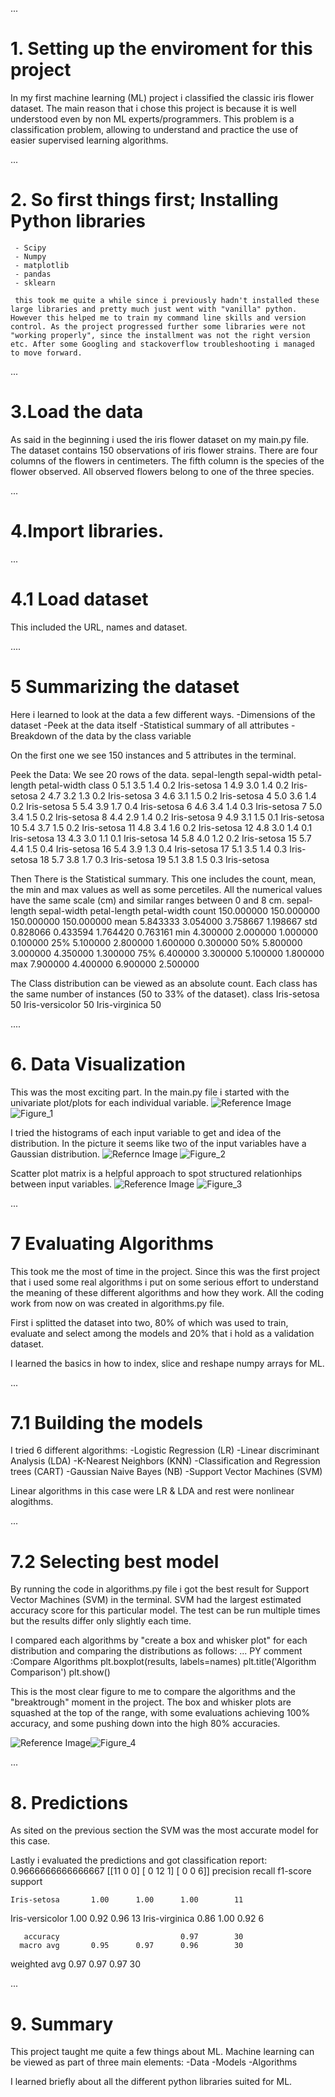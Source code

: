 ...
# 1. Setting up the enviroment for this project

In my first machine learning (ML) project i classified the classic iris flower dataset.
The main reason that i chose this project is because it is well understood even by non ML experts/programmers. 
This problem is a classification problem, allowing to understand and practice the use of easier supervised learning algorithms. 

...
# 2. So first things first; Installing Python libraries
     - Scipy
     - Numpy
     - matplotlib
     - pandas
     - sklearn

     this took me quite a while since i previously hadn't installed these large libraries and pretty much just went with "vanilla" python. However this helped me to train my command line skills and version control. As the project progressed further some libraries were not "working properly", since the installment was not the right version etc. After some Googling and stackoverflow troubleshooting i managed to move forward. 

...
# 3.Load the data

As said in the beginning i used the iris flower dataset on my main.py file. 
The dataset contains 150 observations of iris flower strains. There are four columns of the flowers in centimeters. The fifth column is the species of the flower observed. All observed flowers belong to one of the three species.

...
# 4.Import libraries.
...
# 4.1 Load dataset

This included the URL, names and dataset.

....
# 5 Summarizing the dataset

Here i learned to look at the data a few different ways.
 -Dimensions of the dataset
 -Peek at the data itself
 -Statistical summary of all attributes
 -Breakdown of the data by the class variable


 On the first one we see 150 instances and 5 attributes in the terminal.

 Peek the Data: We see 20 rows of the data.
     sepal-length  sepal-width  petal-length  petal-width        class
0            5.1          3.5           1.4          0.2  Iris-setosa
1            4.9          3.0           1.4          0.2  Iris-setosa
2            4.7          3.2           1.3          0.2  Iris-setosa
3            4.6          3.1           1.5          0.2  Iris-setosa
4            5.0          3.6           1.4          0.2  Iris-setosa
5            5.4          3.9           1.7          0.4  Iris-setosa
6            4.6          3.4           1.4          0.3  Iris-setosa
7            5.0          3.4           1.5          0.2  Iris-setosa
8            4.4          2.9           1.4          0.2  Iris-setosa
9            4.9          3.1           1.5          0.1  Iris-setosa
10           5.4          3.7           1.5          0.2  Iris-setosa
11           4.8          3.4           1.6          0.2  Iris-setosa
12           4.8          3.0           1.4          0.1  Iris-setosa
13           4.3          3.0           1.1          0.1  Iris-setosa
14           5.8          4.0           1.2          0.2  Iris-setosa
15           5.7          4.4           1.5          0.4  Iris-setosa
16           5.4          3.9           1.3          0.4  Iris-setosa
17           5.1          3.5           1.4          0.3  Iris-setosa
18           5.7          3.8           1.7          0.3  Iris-setosa
19           5.1          3.8           1.5          0.3  Iris-setosa


Then There is the Statistical summary. This one includes the count, mean, the min and max values as well as some percetiles. All the numerical values have the same scale (cm) and similar ranges between 0 and 8 cm. 
        sepal-length  sepal-width  petal-length  petal-width
count    150.000000   150.000000    150.000000   150.000000
mean       5.843333     3.054000      3.758667     1.198667
std        0.828066     0.433594      1.764420     0.763161
min        4.300000     2.000000      1.000000     0.100000
25%        5.100000     2.800000      1.600000     0.300000
50%        5.800000     3.000000      4.350000     1.300000
75%        6.400000     3.300000      5.100000     1.800000
max        7.900000     4.400000      6.900000     2.500000

The Class distribution can be viewed as an absolute count. Each class has the same number of instances (50 to 33% of the dataset).
class
Iris-setosa        50
Iris-versicolor    50
Iris-virginica     50

....
# 6. Data Visualization

This was the most exciting part. In the main.py file i started with the univariate plot/plots for each individual variable. 
![Reference Image](/my_venv/images/Figure_1.png)![Figure_1](https://github.com/ArtoAvraham/ML-project/assets/143316684/fb70cb5b-6015-4af9-bcaa-a18f7894089b)


I tried the histograms of each input variable to get and idea of the distribution.
In the picture it seems like two of the input variables have a Gaussian distribution.
![Refernce Image](/my_venv/images/Figure_2.png) ![Figure_2](https://github.com/ArtoAvraham/ML-project/assets/143316684/d3c9741c-0dd4-4747-a8ff-a4304d9a61b0)


Scatter plot matrix is a helpful approach to spot structured relationhips between input variables.
![Reference Image](/my_venv/images/Figure_3.png)  ![Figure_3](https://github.com/ArtoAvraham/ML-project/assets/143316684/6c92cfde-e69b-4111-be17-5e93bc5ad5e6)



...
# 7 Evaluating Algorithms 

 This took me the most of time in the project. Since this was the first project that i used some real algorithms i put on some serious effort to understand the meaning of these different algorithms and how they work. All the coding work from now on was created in algorithms.py file. 

 First i splitted the dataset into two, 80% of which was used to train, evaluate and select among the models and 20% that i hold as a validation dataset. 

 I learned the basics in how to index, slice and reshape numpy arrays for ML.

...
 # 7.1 Building the models

I tried 6 different algorithms:
 -Logistic Regression (LR)
 -Linear discriminant Analysis (LDA)
 -K-Nearest Neighbors (KNN)
 -Classification and Regression trees (CART)
 -Gaussian Naive Bayes (NB)
 -Support Vector Machines (SVM)

 Linear algorithms in this case were LR & LDA and rest were nonlinear alogithms.

 ...
 # 7.2 Selecting best model

 By running the code in algorithms.py file i got the best result for Support Vector Machines (SVM) in the terminal. SVM had the largest estimated accuracy score for this particular model. The test can be run multiple times but the results differ only slightly each time. 

 I compared each algorithms by "create a box and whisker plot" for each distribution and comparing the distributions as follows: 
 ...
 PY comment :Compare Algorithms
plt.boxplot(results, labels=names)
plt.title('Algorithm Comparison')
plt.show()

This is the most clear figure to me to compare the algorithms and the "breaktrough" moment in the project. The box and whisker plots are squashed at the top of the range, with some evaluations achieving 100% accuracy, and some pushing down into the high 80% accuracies.

![Reference Image](/my_venv/images/Figure_4.png)![Figure_4](https://github.com/ArtoAvraham/ML-project/assets/143316684/8bb78d3e-dc2a-4e22-a281-d7c49c52c663)


...
# 8. Predictions

 As sited on the previous section the SVM was the most accurate model for this case. 

 Lastly i evaluated the predictions and got classification report:
 0.9666666666666667
[[11  0  0]
 [ 0 12  1]
 [ 0  0  6]]
                 precision    recall  f1-score   support

    Iris-setosa       1.00      1.00      1.00        11
Iris-versicolor       1.00      0.92      0.96        13
 Iris-virginica       0.86      1.00      0.92         6

       accuracy                           0.97        30
      macro avg       0.95      0.97      0.96        30
   weighted avg       0.97      0.97      0.97        30

...
# 9. Summary

This project taught me quite a few things about ML.
Machine learning can be viewed as part of three main elements:
 -Data
 -Models
 -Algorithms

I learned briefly about all the different python libraries suited for ML.


